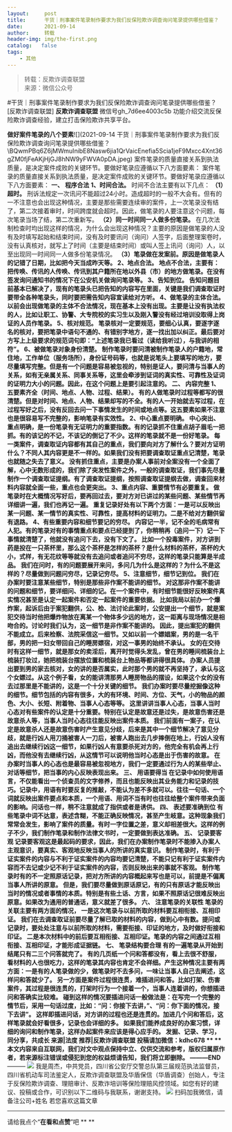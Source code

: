 ```yaml
---
layout:     post
title:      干货｜刑事案件笔录制作要求为我们反保险欺诈调查询问笔录提供哪些借鉴？
date:       2021-09-14
author:     转载
header-img: img/the-first.png
catalog:   false
tags:
    - 其他
---
```


<blockquote><p>转载：反欺诈调查联盟<br>
来源：微信公众号</p></blockquote>

#干货｜刑事案件笔录制作要求为我们反保险欺诈调查询问笔录提供哪些借鉴？
[反欺诈调查联盟]
**反欺诈调查联盟**
微信号gh_7d6ee4003c5b
功能介绍交流反保险欺诈调查经验，建立打击保险欺诈共享平台。

**做好案件笔录的八个要素**![](2021-09-14
干货｜刑事案件笔录制作要求为我们反保险欺诈调查询问笔录提供哪些借鉴？\\BQwmPBq6Z6jMWmuInibE8Nasw6jia1QrVaicEnefia5Scia1jeF9Mxcc4Xnt36gZM0fjFeAKjHjGJ8hNW9yFWVA0pDA.jpeg)
案件笔录的质量直接关系到执法质量，是决定案件成败的关键环节。要做好笔录应遵循以下八方面要素：
案件笔录的质量直接关系到执法质量，是决定案件成败的关键环节。要做好笔录应遵循以下八方面要素：
**一、**
**程序合法**
**1、时间合法。**
时间不合法主要有以下几点：
**（1）超时。**
刑诉法规定一次讯问不能超过24小时。造成超时的一般不大会有。但有的一不注意也会出现这种情况，主要是那些需要连续审的案件，上一次笔录没有结了，第二次接着审时，时间跨度就会超时。因此，做笔录的人要注意这个问题，每次笔录当场了结，第二次重新写。
**（2）同一时间同一人做多份笔录。**
在几次法制检查时均出现这样的情况，为什么会出现这种情况？主要的原因是做笔录的人没有及时填写起始和结束时间，没有及时要讯问（询问）人签字，后面整理案卷时，没有认真核对，就写上了时间（主要是结束时间）或叫人签上讯问（询问）人，以至出现同一时间同一人做多份笔录情况。
**（3）笔录做在发案前。**原因是做笔录人的记错了日期，比如把今天当成昨天等。
**2、地点合法。**
地点不合法，主要有：把传唤、传讯的人传唤、传讯到其户籍所在地以外县（市）的地方做笔录。在没有签发询问通知书的情况下在公安机关做询问笔录等。
**3、告知到位。**
告知问题目前基本已解决了，现有的笔录头已把告知的内容写在里面，关键是我们调查取证时要带全各种笔录头，同时要把需告知内容宣读给对方听。
**4、做笔录的主体合法。**
以前会出现做笔录的主体不合法情况，现在基本上没有出现。主要是让没有执法权的人，比如让职工、协警、大专院校的实习生以及刚入警没有经过培训没取得上岗证的人员作笔录。
**5、核对规范。**
笔录核对一定要规范，要细心认真，要逐字逐名的核对，要把笔录中语句不通的、有错别字地方，逐一找出加以纠正。最后要对方写上上级要求的规范词句即：“上述笔录我已看过（读给我听过），与我讲的相符”。
**6、被做笔录对象身份清楚。**
制作笔录时要问清被制作笔录人的户籍地，常住地，工作单位（服务场所），身份证号码等，也就是说笔头上要填写的地方，要尽量填写完整。但是有一个问题是容易被忽视的，特别是证人，要问清与当事人的关系，如有无亲属关系、同事关系等，这里会牵涉到证词的真实性、可靠性及证词的证明力大小的问题。因此，在这个问题上是要引起注意的。
**二、**
**内容完整**
**1、五要素齐全（时间、地点、人物、过程、结果）。**
有的人做笔录时过程等都写的很清楚。但是对时间、地点、人物、结果却写的不全。有的人一开始就去写过程，在过程写好之后，没有反回去问一下事情发生的时间或地点等。这五要素如果不注意也是很容易写不完整的，影响笔录有实效性。
**2、中心重点要明确。**
中心突出、重点明确，是一份笔录有无证明力的重要指数。有的记录抓不住重点胡子眉毛一把抓。有的该记的不记，不该记的倒记了不少。这样的笔录就不是一份好笔录。
每一类案件，调查取证内容都有其自己的重点，我们要向对方了解什么？要对方证明什么？不同人其内容更是不一样的。如果我们没有把要调查取证重点记清楚，笔录也就随之失去了意义。
没有抓住重点，主要是办案人事前对全案没有一个全面了解，心中无数形成的，我们除了突发性案件之外，一般的调查取证，我们事先尽量制作一个调查取证提纲。有了调查取证提纲，按照调查取证提纲去做，调查回来材料内容就全面一些，重点也会更突出。
**3、重点内容、重要情节有必要重复。**
做笔录时在大概情况写好后，要再回过去，要对方对已讲过的某些问题、某些情节再详细讲一遍，我们也再记一遍。
重复记录好处有以下两个方面：一是可以反映出某一问题、某一情节的真实性、可靠性，提高材料的证明力。二是不给对方翻供留有退路。
**4、有些重要内容和细节要记的穷尽。**
内容记一半，记不全的毛病常有人犯。有的笔录对有的事情重点和要点已经提到了，你稍稍再（追问一下）记一下事情就清楚了，他就没有追问下去，没有下文了。
比如一个投毒案件，对方讲到药是投在一只茶杯里，那么这个茶杯是怎样的茶杯？是什么材料的茶杯，茶杯的大小，式样，有无花纹等等就没有去追问或者追问不穷尽，这样的笔录只能算是半成品。
我们在问时，有的问题要展开来问，多问几为什么是这样的？为什么不是这样的？尽量做到问题问穷尽，记录记穷尽。
**5、注意细节，细节记到位。**
我们在办案时要注意某些细节，特别是那些非作案不能讲的细节。
对这那非作案不能讲的问题和细节，要详细问、详细的记。在一个案件中，有时细节能很好反映案件真实情况甚至是认定一起案件和否定一起案件的重要依据。
比如我局以前办一个爆炸案，起诉后由于案犯翻供，公、检、法讨论此案时，公安提出一个细节，就是案犯交待当时他把爆炸物放在离某一个物体多少远的地方，这一距离与现场情况是相吻合的。讨论时我们认为，这一细节是非作案不能讲的。
因此，提出案犯的翻供不能成立。后来检察、法院采信这一细节。又如以前一个嫖娼案，男的是一名干部，男的把一妇女带回自己的睡房嫖宿，对这一事男的始终不承认。
女的在交待时有这样一细节，就是那女的卖淫后，离开时觉得头发乱，曾在男的睡间梳装台上梳装打妆过，她把梳装台摆放位置和梳装台上物品等都讲得很具体。
办案人员提出要到男的家去核对，女的讲的是否属实，此时那个男的就不再坚持了，承认与这个女嫖过。从这个例子看，女的能讲清那男人睡房物品的摆设，如果这个女的没有去过那里是不能讲的，这是一个十分关键的细节。
我们办案时要尽量挖掘像这种的细节。细节包括的内容有很多，大的有环境、时间、方位、天气，小的物品的颜色、大小、长短、附着物、当事人心态等等。
这里讲讲当事人心态，当事人当时心态对有些案件的认定是十分重要。特别在认定是故意还是过失，是故意伤害还是故意杀人等，当事人当时心态往往能反映出案件本质。
我们前面有一案子，在认定是故意杀人还是故意伤害时产生意见分歧，后来是其中一个细节解决了意见分歧，就是行凶人用刀捅被害人一刀后，被害人跑出去几步摔倒在地上，行凶人没有追出去继续行凶这一细节，如果行凶人有意要杀死对方的，他完全有机会再上行凶，而他没有去继续行凶，从这情节可以说明他当时心态是出于伤害的故意。
在办案时当事人的心态也是最容易被忽视地方，我们一定要通过行为人的某些举止、对话等细节，把当事的内心反映表现出来。
**三、**
**用语要得当**
在记录中如何使用语言，不仅能看出一个侦查员的文字修养，而且也能反映出其业务能力和记录的技巧。记录中，用语有时要反复的推敲，不能认为差不多就可以。往往一句话、一个词就反映出案件要点和本质，一个用语、用词不当有时也往往给整个案件带来负面的影响。问话也一样，稍不注意就成了指供或者是诱供。
**四、**
**表述要准确到位**
有些笔录中词不达意，表述含糊，不能正确反映情况，甚至产生岐意。这种现象我们常常会发生，影响了案件的质量。有时一字位置之差，意义却相差很大。这样的例子不少，我们制作笔录和制作法律文书时，一定要做到表达准确。
**五、**
**记录要客观**
记录要客观这是最起码的要求，因此，我们在办案制作笔录时不能掺入办案人主观意识，要真实、客观地反映当事人的所讲的真实意识。
制作笔录时，有利于证实案件的内容与不利于证实案件的内容均要记清楚，不能只记有利于证实案件内容而不去记或少记不利于证实案件的内容，否则反映出来的事就不客观。
制作笔录时有的不一定照原话记录，把对方所讲的内容概起来写也是可以，前提是不偏离当事人所讲的原意。
但是，我们要尽量做到原话原记，有的只有原话才能反映出当时的情况或者事情的本质。特别是有些土话、方言，如果不照原话记很难反映出原意。如果改为通用的普通话，意义就差了很多。
**六、**
**注意笔录的关联性**
**笔录的关联主要有两方面的情况，**
一是这次笔录与以前所取的材料要互相衔接、互相印证。
我们在去调查取证前要尽量了解已取的材料的内容，做到心中有数。提问或记录时，要处处注意与以前所取的材料，需要衔接、印证的地方，及时做好衔接和印证。
二是本次材料中的前后要互相衔接、互相印证。笔录的内容之间通过互相衔接、互相印证，才能形成证据链。
**七、**
**笔录结构要合理**
有的一遍笔录从开始到结尾只有二三个问答就完了。
有的几页纸一个问和答都没有，看上去很不舒服，看材料的人也很吃力，这样的笔录其内容也肯定不会祥细。产生这种情况主要有两方面：一是有的人笔录做的少，做笔录时不去多问，一味让当事人自己去阐述，这样问和答就少了。
另一方面是案件过程很连贯，难插进问和答。比如打架、伤害案件，其过程是很连贯的，打架时行为一个接着一个，当事人连着讲的，你想插进问和答确实比较难。
碰到这样的情况要插进问话一般做法是：在写完一个完整的情节后，采用一句话过度，比如：“问：你接下去讲，”、“问：你下面的情况，接下去讲”。
这样即插进问话，对方讲的过程也还是连贯的。加进几个问和答后，这样笔录就会好看很多，记录也会详细的多。
如果我们能养成良好的办案习惯，详细的询问和制作笔录，这样办起案件来应该是得心应手的。
发掘、记录、学习，同分享，共成长
来源|法度
推荐|反欺诈调查联盟
投稿请加微信：kdhc678
**
**
本文内容来自互联网，我们对文中观点保持中立、仅供交流和参考，版权归属原作者，若来源标注错误或侵犯到您的权益烦请告知，我们将立即删除。
———END****———
![]({{site.baseurl}}/postimg/L6usUGPiatBSs5Yxdp5NU9dpdqWanE7Mq7XpTo0mwlia1gia9NNFGTRYKdpVvrK2KgpAPictg52F8U9sicXI1jQ1dzA.jpeg)
我是周杰，中共党员，四川省公安厅交警总队第三届规范执法监督员，四川省机动车司法鉴定人，反欺诈调查联盟及华盾保信（华盾调查）创始人，专注于反保险欺诈调查、理赔审计、反欺诈培训等保险理赔风控领域。如您有好的建议、投稿或合作，可识别以下二维码与我联系，谢谢支持。
![]({{site.baseurl}}/postimg/L6usUGPiatBQLNFXicXXQxXBwjwUmJlPGF0q5ZibOM9kCzhXR7EE7aTbgZIVibDd94F2CTC1GUb6zkDHLFKrVHibfjg.jpeg)
扫码加我微信，请备注公司+姓名
若您喜欢这篇文章
****
请给我点个“**在看和点赞**”吧
**
**
